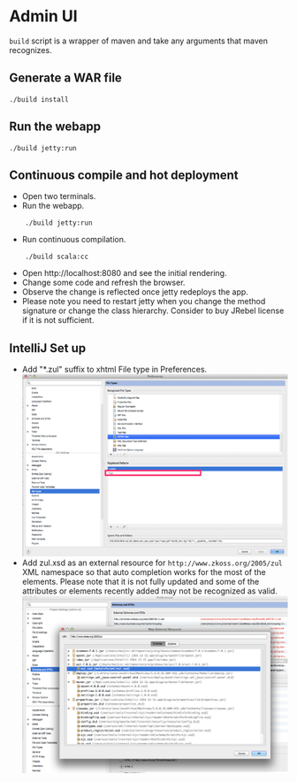 # Admin UI

`build` script is a wrapper of maven and take any arguments that maven recognizes. 

## Generate a WAR file

    ./build install

## Run the webapp

    ./build jetty:run

## Continuous compile and hot deployment
* Open two terminals.
* Run the webapp.
```
    ./build jetty:run
```

* Run continuous compilation.
```
    ./build scala:cc
```

* Open http://localhost:8080 and see the initial rendering.
* Change some code and refresh the browser.
* Observe the change is reflected once jetty redeploys the app.
* Please note you need to restart jetty when you change the method signature or
  change the class hierarchy. Consider to buy JRebel license if it is not sufficient.

## IntelliJ Set up
* Add "*.zul" suffix to xhtml File type in Preferences.
![File Type](/images/Preferences_zul_suffix.png)
* Add zul.xsd as an external resource for `http://www.zkoss.org/2005/zul` XML namespace so that
auto completion works for the most of the elements. Please note that it is not fully updated and some of the
attributes or elements recently added may not be recognized as valid.
![Settings in Preference](/images/Map_External_Resource_for_ZUL.png)

